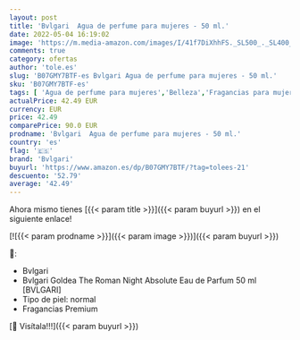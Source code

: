 ```yaml
---
layout: post
title: 'Bvlgari  Agua de perfume para mujeres - 50 ml.'
date: 2022-05-04 16:19:02
image: 'https://m.media-amazon.com/images/I/41f7DiXhhFS._SL500_._SL400_.jpg'
comments: true
category: ofertas
author: 'tole.es'
slug: 'B07GMY7BTF-es Bvlgari Agua de perfume para mujeres - 50 ml.'
sku: 'B07GMY7BTF-es'
tags: [ 'Agua de perfume para mujeres','Belleza','Fragancias para mujeres','Perfumes y fragancias','agua','bvlgari','de','perfume','🇪🇸', ]
actualPrice: 42.49 EUR
currency: EUR
price: 42.49
comparePrice: 90.0 EUR
prodname: 'Bvlgari  Agua de perfume para mujeres - 50 ml.'
country: 'es'
flag: '🇪🇸'
brand: 'Bvlgari'
buyurl: 'https://www.amazon.es/dp/B07GMY7BTF/?tag=tolees-21'
descuento: '52.79'
average: '42.49'
---
```


Ahora mismo tienes [{{< param title >}}]({{< param buyurl >}}) en el siguiente enlace!

[![{{< param prodname >}}]({{< param image >}})]({{< param buyurl >}})

🔎:

- Bvlgari
- Bvlgari Goldea The Roman Night Absolute Eau de Parfum 50 ml [BVLGARI]
- Tipo de piel: normal
- Fragancias Premium

[🛒 Visítala!!!]({{< param buyurl >}})
